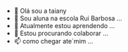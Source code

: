 - 👋 Olá sou a taiany
- 👀 Sou aluna na escola Rui Barbosa ...
- 🌱 Atualmente estou aprendendo ...
- 💞️ Estou procurando colaborar ...
- 📫 como chegar ate´mim ...

<!---
taianyrosa/taianyrosa is a ✨ special ✨ repository because its `README.md` (this file) appears on your GitHub profile.
You can click the Preview link to take a look at your changes.
--->
